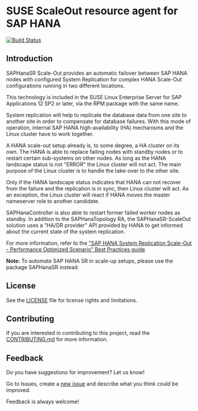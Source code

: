 
# SUSE ScaleOut resource agent for SAP HANA

[![Build Status](https://travis-ci.com/SUSE/SAPHanaSR-ScaleOut.svg?branch=master)](https://travis-ci.com/SUSE/SAPHanaSR-ScaleOut)

## Introduction

SAPHanaSR Scale-Out provides an automatic failover between SAP HANA nodes with configured System Replication for complex HANA Scale-Out configurations running in two different locations.

This technology is included in the SUSE Linux Enterprise Server for SAP Applications 12 SP2 or later, via the RPM package with the same name.

System replication will help to replicate the database data from one site to another site in order to compensate for database failures. With this mode of operation, internal SAP HANA high-availability (HA) mechanisms and the Linux cluster have to work together.

A HANA scale-out setup already is, to some degree, a HA cluster on its own. The HANA is able to replace failing nodes with standby nodes or to restart certain sub-systems on other nodes. As long as the HANA landscape status is not "ERROR" the Linux cluster will not act. The main purpose of the Linux cluster is to handle the take-over to the other site. 

Only if the HANA landscape status indicates that HANA can not recover from the failure and the replication is in sync, then Linux cluster will act. As an exception, the Linux cluster will react if HANA moves the master nameserver role to another candidate. 

SAPHanaController is also able to restart former failed worker nodes as standby. In addition to the SAPHanaTopology RA, the SAPHanaSR-ScaleOut solution uses a "HA/DR provider" API provided by HANA to get informed about the current state of the system replication.

For more information, refer to the ["SAP HANA System Replication Scale-Out - Performance Optimized Scenario" Best Practices guide](https://www.suse.com/documentation/suse-best-practices/singlehtml/SLES4SAP-hana-scaleOut-PerfOpt-12/SLES4SAP-hana-scaleOut-PerfOpt-12.html)

**Note:** To automate SAP HANA SR in scale-up setups, please use the package SAPHanaSR instead.


## License

See the [LICENSE](LICENSE) file for license rights and limitations.


## Contributing

If you are interested in contributing to this project, read the [CONTRIBUTING.md](CONTRIBUTING.md) for more information.

## Feedback
Do you have suggestions for improvement? Let us know!

Go to Issues, create a [new issue](https://github.com/SUSE/SAPHanaSR-ScaleOut/issues) and describe what you think could be improved.

Feedback is always welcome!
